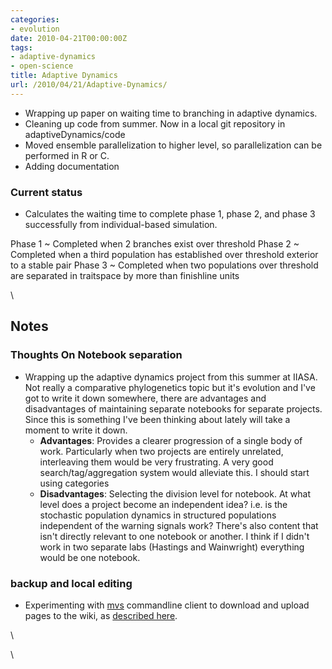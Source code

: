 ```yaml
---
categories:
- evolution
date: 2010-04-21T00:00:00Z
tags:
- adaptive-dynamics
- open-science
title: Adaptive Dynamics
url: /2010/04/21/Adaptive-Dynamics/
---
```


-   Wrapping up paper on waiting time to branching in adaptive dynamics.
-   Cleaning up code from summer. Now in a local git repository in
    adaptiveDynamics/code
-   Moved ensemble parallelization to higher level, so parallelization
    can be performed in R or C.
-   Adding documentation

### Current status

-   Calculates the waiting time to complete phase 1, phase 2, and phase
    3 successfully from individual-based simulation.

 Phase 1
  ~ Completed when 2 branches exist over threshold
 Phase 2
  ~ Completed when a third population has established over threshold
    exterior to a stable pair
 Phase 3
  ~ Completed when two populations over threshold are separated in
    traitspace by more than finishline units

\

Notes
-----

### Thoughts On Notebook separation

-   Wrapping up the adaptive dynamics project from this summer at IIASA.
    Not really a comparative phylogenetics topic but it's evolution and
    I've got to write it down somewhere, there are advantages and
    disadvantages of maintaining separate notebooks for separate
    projects. Since this is something I've been thinking about lately
    will take a moment to write it down.
    -   **Advantages**: Provides a clearer progression of a single body
        of work. Particularly when two projects are entirely unrelated,
        interleaving them would be very frustrating. A very good
        search/tag/aggregation system would alleviate this. I should
        start using categories
    -   **Disadvantages**: Selecting the division level for notebook. At
        what level does a project become an independent idea? i.e. is
        the stochastic population dynamics in structured populations
        independent of the warning signals work? There's also content
        that isn't directly relevant to one notebook or another. I think
        if I didn't work in two separate labs (Hastings and Wainwright)
        everything would be one notebook.

### backup and local editing

-   Experimenting with
    [mvs](http://search.cpan.org/~markj/WWW-Mediawiki-Client/bin/mvs "http://search.cpan.org/~markj/WWW-Mediawiki-Client/bin/mvs")
    commandline client to download and upload pages to the wiki, as
    [described
    here](http://wiki.freegeek.org/index.php/Www-mediawiki-client "http://wiki.freegeek.org/index.php/Www-mediawiki-client").

\

\

